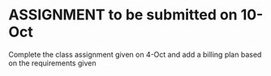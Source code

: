 # ASSIGNMENT to be submitted on  10-Oct
Complete the class assignment given on 4-Oct and add a billing plan based on the requirements given

